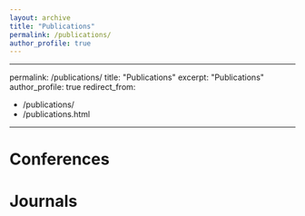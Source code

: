 ```yaml
---
layout: archive
title: "Publications"
permalink: /publications/
author_profile: true
---
```


---
permalink: /publications/
title: "Publications"
excerpt: "Publications"
author_profile: true
redirect_from: 
  - /publications/
  - /publications.html
---

# Conferences

# Journals
